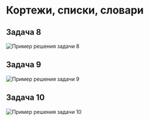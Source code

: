 # Кортежи, списки, словари

## Задача 8

![Пример решения задачи 8](img/task_8_0.png)



## Задача 9

![Пример решения задачи 9](img/task_9_0.png)



## Задача 10

![Пример решения задачи 10](img/task_10_0.png)